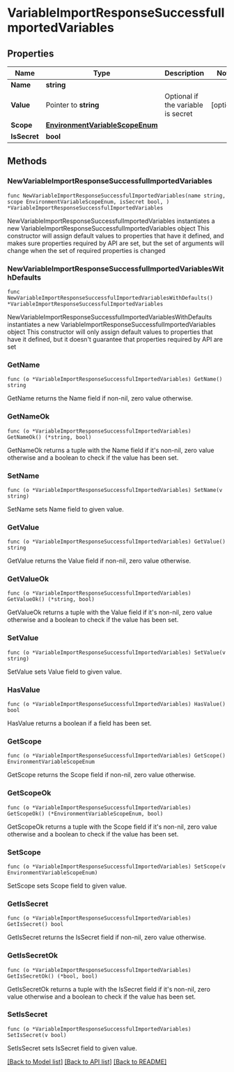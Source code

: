 # VariableImportResponseSuccessfulImportedVariables

## Properties

Name | Type | Description | Notes
------------ | ------------- | ------------- | -------------
**Name** | **string** |  | 
**Value** | Pointer to **string** | Optional if the variable is secret | [optional] 
**Scope** | [**EnvironmentVariableScopeEnum**](EnvironmentVariableScopeEnum.md) |  | 
**IsSecret** | **bool** |  | 

## Methods

### NewVariableImportResponseSuccessfulImportedVariables

`func NewVariableImportResponseSuccessfulImportedVariables(name string, scope EnvironmentVariableScopeEnum, isSecret bool, ) *VariableImportResponseSuccessfulImportedVariables`

NewVariableImportResponseSuccessfulImportedVariables instantiates a new VariableImportResponseSuccessfulImportedVariables object
This constructor will assign default values to properties that have it defined,
and makes sure properties required by API are set, but the set of arguments
will change when the set of required properties is changed

### NewVariableImportResponseSuccessfulImportedVariablesWithDefaults

`func NewVariableImportResponseSuccessfulImportedVariablesWithDefaults() *VariableImportResponseSuccessfulImportedVariables`

NewVariableImportResponseSuccessfulImportedVariablesWithDefaults instantiates a new VariableImportResponseSuccessfulImportedVariables object
This constructor will only assign default values to properties that have it defined,
but it doesn't guarantee that properties required by API are set

### GetName

`func (o *VariableImportResponseSuccessfulImportedVariables) GetName() string`

GetName returns the Name field if non-nil, zero value otherwise.

### GetNameOk

`func (o *VariableImportResponseSuccessfulImportedVariables) GetNameOk() (*string, bool)`

GetNameOk returns a tuple with the Name field if it's non-nil, zero value otherwise
and a boolean to check if the value has been set.

### SetName

`func (o *VariableImportResponseSuccessfulImportedVariables) SetName(v string)`

SetName sets Name field to given value.


### GetValue

`func (o *VariableImportResponseSuccessfulImportedVariables) GetValue() string`

GetValue returns the Value field if non-nil, zero value otherwise.

### GetValueOk

`func (o *VariableImportResponseSuccessfulImportedVariables) GetValueOk() (*string, bool)`

GetValueOk returns a tuple with the Value field if it's non-nil, zero value otherwise
and a boolean to check if the value has been set.

### SetValue

`func (o *VariableImportResponseSuccessfulImportedVariables) SetValue(v string)`

SetValue sets Value field to given value.

### HasValue

`func (o *VariableImportResponseSuccessfulImportedVariables) HasValue() bool`

HasValue returns a boolean if a field has been set.

### GetScope

`func (o *VariableImportResponseSuccessfulImportedVariables) GetScope() EnvironmentVariableScopeEnum`

GetScope returns the Scope field if non-nil, zero value otherwise.

### GetScopeOk

`func (o *VariableImportResponseSuccessfulImportedVariables) GetScopeOk() (*EnvironmentVariableScopeEnum, bool)`

GetScopeOk returns a tuple with the Scope field if it's non-nil, zero value otherwise
and a boolean to check if the value has been set.

### SetScope

`func (o *VariableImportResponseSuccessfulImportedVariables) SetScope(v EnvironmentVariableScopeEnum)`

SetScope sets Scope field to given value.


### GetIsSecret

`func (o *VariableImportResponseSuccessfulImportedVariables) GetIsSecret() bool`

GetIsSecret returns the IsSecret field if non-nil, zero value otherwise.

### GetIsSecretOk

`func (o *VariableImportResponseSuccessfulImportedVariables) GetIsSecretOk() (*bool, bool)`

GetIsSecretOk returns a tuple with the IsSecret field if it's non-nil, zero value otherwise
and a boolean to check if the value has been set.

### SetIsSecret

`func (o *VariableImportResponseSuccessfulImportedVariables) SetIsSecret(v bool)`

SetIsSecret sets IsSecret field to given value.



[[Back to Model list]](../README.md#documentation-for-models) [[Back to API list]](../README.md#documentation-for-api-endpoints) [[Back to README]](../README.md)


